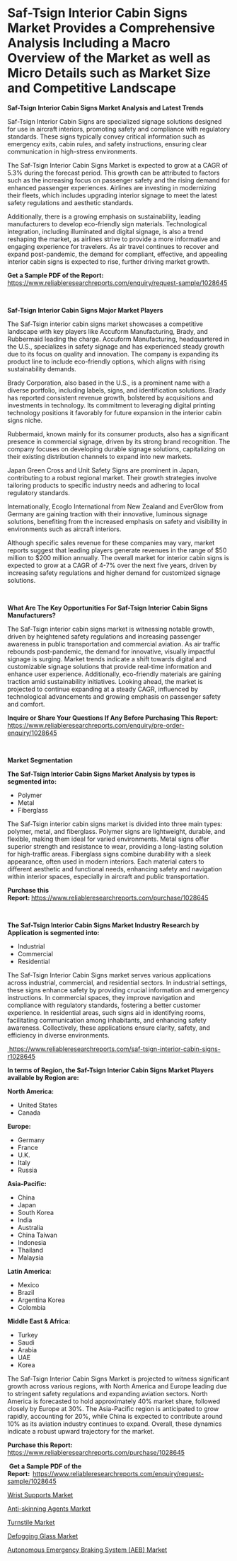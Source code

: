 <p><h1>Saf-Tsign Interior Cabin Signs Market Provides a Comprehensive Analysis Including a Macro Overview of the Market as well as Micro Details such as Market Size and Competitive Landscape</h1></p><p><strong>Saf-Tsign Interior Cabin Signs Market Analysis and Latest Trends</strong></p>
<p><p>Saf-Tsign Interior Cabin Signs are specialized signage solutions designed for use in aircraft interiors, promoting safety and compliance with regulatory standards. These signs typically convey critical information such as emergency exits, cabin rules, and safety instructions, ensuring clear communication in high-stress environments. </p><p>The Saf-Tsign Interior Cabin Signs Market is expected to grow at a CAGR of 5.3% during the forecast period. This growth can be attributed to factors such as the increasing focus on passenger safety and the rising demand for enhanced passenger experiences. Airlines are investing in modernizing their fleets, which includes upgrading interior signage to meet the latest safety regulations and aesthetic standards. </p><p>Additionally, there is a growing emphasis on sustainability, leading manufacturers to develop eco-friendly sign materials. Technological integration, including illuminated and digital signage, is also a trend reshaping the market, as airlines strive to provide a more informative and engaging experience for travelers. As air travel continues to recover and expand post-pandemic, the demand for compliant, effective, and appealing interior cabin signs is expected to rise, further driving market growth.</p></p>
<p><strong>Get a Sample PDF of the Report:&nbsp;</strong> <a href="https://www.reliableresearchreports.com/enquiry/request-sample/1028645">https://www.reliableresearchreports.com/enquiry/request-sample/1028645</a></p>
<p>&nbsp;</p>
<p><strong>Saf-Tsign Interior Cabin Signs Major Market Players</strong></p>
<p><p>The Saf-Tsign interior cabin signs market showcases a competitive landscape with key players like Accuform Manufacturing, Brady, and Rubbermaid leading the charge. Accuform Manufacturing, headquartered in the U.S., specializes in safety signage and has experienced steady growth due to its focus on quality and innovation. The company is expanding its product line to include eco-friendly options, which aligns with rising sustainability demands.</p><p>Brady Corporation, also based in the U.S., is a prominent name with a diverse portfolio, including labels, signs, and identification solutions. Brady has reported consistent revenue growth, bolstered by acquisitions and investments in technology. Its commitment to leveraging digital printing technology positions it favorably for future expansion in the interior cabin signs niche.</p><p>Rubbermaid, known mainly for its consumer products, also has a significant presence in commercial signage, driven by its strong brand recognition. The company focuses on developing durable signage solutions, capitalizing on their existing distribution channels to expand into new markets. </p><p>Japan Green Cross and Unit Safety Signs are prominent in Japan, contributing to a robust regional market. Their growth strategies involve tailoring products to specific industry needs and adhering to local regulatory standards. </p><p>Internationally, Ecoglo International from New Zealand and EverGlow from Germany are gaining traction with their innovative, luminous signage solutions, benefiting from the increased emphasis on safety and visibility in environments such as aircraft interiors.</p><p>Although specific sales revenue for these companies may vary, market reports suggest that leading players generate revenues in the range of $50 million to $200 million annually. The overall market for interior cabin signs is expected to grow at a CAGR of 4-7% over the next five years, driven by increasing safety regulations and higher demand for customized signage solutions.</p></p>
<p>&nbsp;</p>
<p><strong>What Are The Key Opportunities For Saf-Tsign Interior Cabin Signs Manufacturers?</strong></p>
<p><p>The Saf-Tsign interior cabin signs market is witnessing notable growth, driven by heightened safety regulations and increasing passenger awareness in public transportation and commercial aviation. As air traffic rebounds post-pandemic, the demand for innovative, visually impactful signage is surging. Market trends indicate a shift towards digital and customizable signage solutions that provide real-time information and enhance user experience. Additionally, eco-friendly materials are gaining traction amid sustainability initiatives. Looking ahead, the market is projected to continue expanding at a steady CAGR, influenced by technological advancements and growing emphasis on passenger safety and comfort.</p></p>
<p><strong>Inquire or Share Your Questions If Any Before Purchasing This Report:</strong> <a href="https://www.reliableresearchreports.com/enquiry/pre-order-enquiry/1028645">https://www.reliableresearchreports.com/enquiry/pre-order-enquiry/1028645</a></p>
<p>&nbsp;</p>
<p><strong>Market Segmentation</strong></p>
<p><strong>The Saf-Tsign Interior Cabin Signs Market Analysis by types is segmented into:</strong></p>
<p><ul><li>Polymer</li><li>Metal</li><li>Fiberglass</li></ul></p>
<p><p>The Saf-Tsign interior cabin signs market is divided into three main types: polymer, metal, and fiberglass. Polymer signs are lightweight, durable, and flexible, making them ideal for varied environments. Metal signs offer superior strength and resistance to wear, providing a long-lasting solution for high-traffic areas. Fiberglass signs combine durability with a sleek appearance, often used in modern interiors. Each material caters to different aesthetic and functional needs, enhancing safety and navigation within interior spaces, especially in aircraft and public transportation.</p></p>
<p><strong>Purchase this Report:&nbsp;</strong><a href="https://www.reliableresearchreports.com/purchase/1028645">https://www.reliableresearchreports.com/purchase/1028645</a></p>
<p>&nbsp;</p>
<p><strong>The Saf-Tsign Interior Cabin Signs Market Industry Research by Application is segmented into:</strong></p>
<p><ul><li>Industrial</li><li>Commercial</li><li>Residential</li></ul></p>
<p><p>The Saf-Tsign Interior Cabin Signs market serves various applications across industrial, commercial, and residential sectors. In industrial settings, these signs enhance safety by providing crucial information and emergency instructions. In commercial spaces, they improve navigation and compliance with regulatory standards, fostering a better customer experience. In residential areas, such signs aid in identifying rooms, facilitating communication among inhabitants, and enhancing safety awareness. Collectively, these applications ensure clarity, safety, and efficiency in diverse environments.</p></p>
<p><a href="https://www.reliableresearchreports.com/saf-tsign-interior-cabin-signs-r1028645">&nbsp;https://www.reliableresearchreports.com/saf-tsign-interior-cabin-signs-r1028645</a></p>
<p><strong>In terms of Region, the Saf-Tsign Interior Cabin Signs Market Players available by Region are:</strong></p>
<p>
    <p> <strong> North America: </strong>
        <ul>
            <li>United States</li>
            <li>Canada</li>
        </ul>
        </p> 
    <p> <strong> Europe: </strong>
        <ul>
            <li>Germany</li>
            <li>France</li>
            <li>U.K.</li>
            <li>Italy</li>
            <li>Russia</li>
        </ul>
        </p> 
    <p> <strong> Asia-Pacific: </strong>
        <ul>
            <li>China</li>
            <li>Japan</li>
            <li>South Korea</li>
            <li>India</li>
            <li>Australia</li>
            <li>China Taiwan</li>
            <li>Indonesia</li>
            <li>Thailand</li>
            <li>Malaysia</li>
        </ul>
        </p> 
    <p> <strong> Latin America: </strong>
        <ul>
            <li>Mexico</li>
            <li>Brazil</li>
            <li>Argentina Korea</li>
            <li>Colombia</li>
        </ul>
        </p> 
    <p> <strong> Middle East & Africa: </strong>
        <ul>
            <li>Turkey</li>
            <li>Saudi</li>
            <li>Arabia</li>
            <li>UAE</li>
            <li>Korea</li>
        </ul>
    </p>
    </p>
<p><p>The Saf-Tsign Interior Cabin Signs Market is projected to witness significant growth across various regions, with North America and Europe leading due to stringent safety regulations and expanding aviation sectors. North America is forecasted to hold approximately 40% market share, followed closely by Europe at 30%. The Asia-Pacific region is anticipated to grow rapidly, accounting for 20%, while China is expected to contribute around 10% as its aviation industry continues to expand. Overall, these dynamics indicate a robust upward trajectory for the market.</p></p>
<p><strong>Purchase this Report: </strong><a href="https://www.reliableresearchreports.com/purchase/1028645">https://www.reliableresearchreports.com/purchase/1028645</a></p>
<p>&nbsp;<strong>Get a Sample PDF of the Report:&nbsp;&nbsp;</strong><a href="https://www.reliableresearchreports.com/enquiry/request-sample/1028645">https://www.reliableresearchreports.com/enquiry/request-sample/1028645</a></p>
<p><strong></strong></p>
<p><p><a href="https://github.com/RickHolmes3/Market-Research-Report-List-6/blob/main/wrist-supports-market.md">Wrist Supports Market</a></p><p><a href="https://medium.com/@ruhinayunsa/anti-skinning-agents-market-global-market-share-and-ranking-overall-sales-and-demand-forecast-242df8a565d3">Anti-skinning Agents Market</a></p><p><a href="https://www.linkedin.com/pulse/turnstile-market-size-share-growth-analysis-type-application-y7eue?trackingId=fEmnNP5VQgazmpH4KGXGNw%3D%3D">Turnstile Market</a></p><p><a href="https://issuu.com/reportprime-2/docs/defogging-glass-market-size-2030.pp_885ca83b472f37">Defogging Glass Market</a></p><p><a href="https://medium.com/@ruhinayunsa/insights-into-the-autonomous-emergency-braking-system-aeb-industry-market-financial-status-494984843711">Autonomous Emergency Braking System (AEB) Market</a></p></p>
